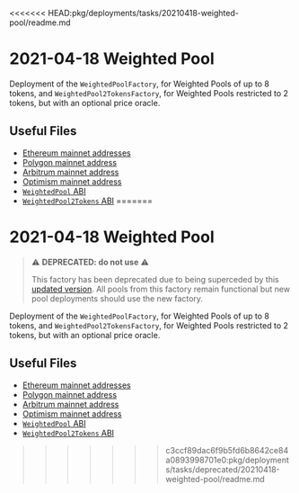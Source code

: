 <<<<<<< HEAD:pkg/deployments/tasks/20210418-weighted-pool/readme.md
# 2021-04-18 Weighted Pool

Deployment of the `WeightedPoolFactory`, for Weighted Pools of up to 8 tokens, and `WeightedPool2TokensFactory`, for Weighted Pools restricted to 2 tokens, but with an optional price oracle.

## Useful Files

- [Ethereum mainnet addresses](./output/mainnet.json)
- [Polygon mainnet address](./output/polygon.json)
- [Arbitrum mainnet address](./output/arbitrum.json)
- [Optimism mainnet address](./output/optimism.json)
- [`WeightedPool` ABI](./abi/WeightedPool.json)
- [`WeightedPool2Tokens` ABI](./abi/WeightedPool2Tokens.json)
=======
# 2021-04-18 Weighted Pool

> ⚠️ **DEPRECATED: do not use** ⚠️
>
> This factory has been deprecated due to being superceded by this [updated version](../../20220609-stable-pool-v2). All pools from this factory remain functional but new pool deployments should use the new factory.

Deployment of the `WeightedPoolFactory`, for Weighted Pools of up to 8 tokens, and `WeightedPool2TokensFactory`, for Weighted Pools restricted to 2 tokens, but with an optional price oracle.

## Useful Files

- [Ethereum mainnet addresses](./output/mainnet.json)
- [Polygon mainnet address](./output/polygon.json)
- [Arbitrum mainnet address](./output/arbitrum.json)
- [Optimism mainnet address](./output/optimism.json)
- [`WeightedPool` ABI](./abi/WeightedPool.json)
- [`WeightedPool2Tokens` ABI](./abi/WeightedPool2Tokens.json)
>>>>>>> c3ccf89dac6f9b5fd6b8642ce84a0893998701e0:pkg/deployments/tasks/deprecated/20210418-weighted-pool/readme.md
